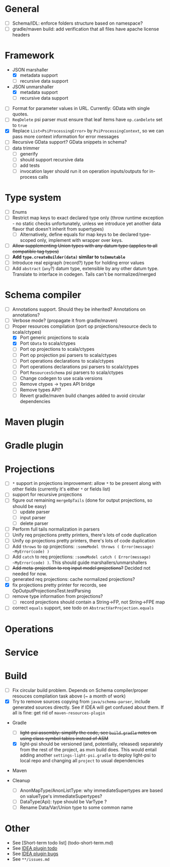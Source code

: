 # General
- [ ] Schema/IDL: enforce folders structure based on namespace?
- [ ] gradle/maven build: add verification that all files have apache license headers

# Framework
- JSON marshaller
  -[x] metadata support
  -[ ] recursive data support
- JSON unmarshaller
  -[x] metadata support
  -[ ] recursive data support
- [ ] Format for parameter values in URL. Currently: GData with single quotes.
- [ ] `ReqDelete` psi parser must ensure that leaf items have `op.canDelete` set to `true`
- [x] Replace `List<PsiProcessingError>` by `PsiProcessingContext`, so we can pass more context information for error messages
- [ ] Recursive GData support? GData snippets in schema?
- [ ] data trimmer
  - [ ] generify
  - [ ] should support recursive data
  - [ ] add tests
  - [ ] invocation layer should run it on operation inputs/outputs for in-process calls

# Type system
- [ ] Enums
- [ ] Restrict map keys to exact declared type only (throw runtime exception - no static checks unfortunately, unless we introduce yet another data flavor that doesn't inherit from supertypes)
  - [ ] Alternatively, define equals for map keys to be declared type-scoped only, implement with wrapper over keys.
- [ ] ~~Allow supplementing Union types with any datum type (applies to all compatible tag types)~~
- [ ] **Add `type.createBuilder(data)` similar to `toImmutable`**
- [ ] Introduce real epigraph (record?) type for holding error values
- [ ] Add `abstract` (`any`?) datum type, extensible by any other datum type. Translate to interface in codegen. Tails can't be normalized/merged

# Schema compiler
- [ ] Annotations support. Should they be inherited? Annotations on annotations?
- [ ] Verbose mode? (propagate it from gradle/maven)
- [ ] Proper resources compilation (port op projections/resource decls to scala/ctypes)
  - [x] Port generic projections to scala
  - [x] Port `GData` to scala/ctypes
  - [ ] Port op projections to scala/ctypes
  - [ ] Port op projection psi parsers to scala/ctypes
  - [ ] Port operations declarations to scala/ctypes
  - [ ] Port operations declarations psi parsers to scala/ctypes
  - [ ] Port `ResourcesSchema` psi parsers to scala/ctypes
  - [ ] Change codegen to use scala versions
  - [ ] Remove ctypes -> types API bridge
  - [ ] Remove types API?
  - [ ] Revert gradle/maven build changes added to avoid circular dependencies

# Maven plugin

# Gradle plugin

# Projections
- [ ] `*` support in projections improvement: allow `*` to be present along with other fields (currently it's either `*` or fields list)
- [ ] support for recursive projections
- [ ] figure out remaining `mergeOpTails` (done for output projections, so should be easy)
  - [ ] update parser
  - [ ] input parser
  - [ ] delete parser
- [ ] Perform full tails normalization in parsers
- [ ] Unify req projections pretty printers, there's lots of code duplication
- [ ] Unify op projections pretty printers, there's lots of code duplication
- [ ] Add `throws` to op projections: `:someModel throws ( Error(message) ~MyError(code) )`
- [ ] Add `catch` to req projections: `:someModel catch ( Error(message) ~MyError(code) )`. This should guide marshallers/unmarshallers
- [ ] ~~Add meta-projection to req input model projections?~~ Decided not needed for now.
- [ ] generated req projections: cache normalized projections?
- [x] fix projections pretty printer for records, see OpOutputProjectionsTest.testParsing
- [ ] remove type information from projections?
  - [ ] record projections should contain a String->FP, not String->FPE map
- [ ] correct `equals` support, see todo on `AbstractVarProjection.equals`

# Operations

# Service

# Build
  - [ ] Fix circular build problem. Depends on Schema compiler/proper resouces compilation task above (~ a month of work)
  - [x] Try to remove sources copying from `java/schema-parser`, include generated sources directly. See if IDEA will get confused about them. If all is fine: get rid of `maven-resources-plugin`
  - Gradle
    -[ ] ~~light-psi assembly: simplify the code, see `build.gradle` notes on using class symbol tables instead of ASM~~
    -[x] light-psi should be versioned (and, potentially, released) separately from the rest of the project, as mvn build does. This would entail adding another `settings-light-psi.gradle` to deploy light-psi to local repo and changing all `project` to usual dependencies
  - Maven

- Cleanup
  - [ ] AnonMapType/AnonListType: why immediateSupertypes are based on valueType's immediateSupertypes?
  - [ ] DataType(Api): type should be VarType ?
  - [ ] Rename Data/Var/Union type to some common name

# Other
- See [Short-term todo list] (todo-short-term.md)
- See [IDEA plugin todo](idea-plugin/todo.md)
- See [IDEA plugin bugs](idea-plugin/bugs.md)
- See `**/issues.md`
